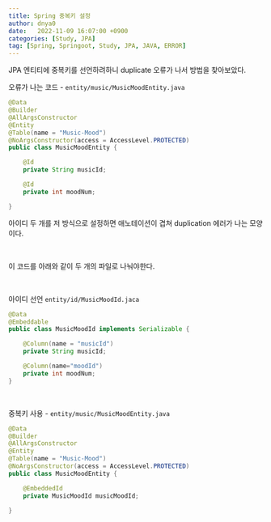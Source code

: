 ```yaml
---
title: Spring 중복키 설정
author: dnya0
date:   2022-11-09 16:07:00 +0900
categories: [Study, JPA]
tag: [Spring, Springoot, Study, JPA, JAVA, ERROR]
---
```


JPA 엔티티에 중복키를 선언하려하니 duplicate 오류가 나서 방법을 찾아보았다.

오류가 나는 코드 - `entity/music/MusicMoodEntity.java`

```java
@Data
@Builder
@AllArgsConstructor
@Entity
@Table(name = "Music-Mood")
@NoArgsConstructor(access = AccessLevel.PROTECTED)
public class MusicMoodEntity {

    @Id
    private String musicId;

    @Id
    private int moodNum;

}

```

아이디 두 개를 저 방식으로 설정하면 애노테이션이 겹쳐 duplication 에러가 나는 모양이다.

<br>

이 코드를 아래와 같이 두 개의 파일로 나눠야한다.

<br>

아이디 선언 `entity/id/MusicMoodId.jaca`

```java
@Data
@Embeddable
public class MusicMoodId implements Serializable {

    @Column(name = "musicId")
    private String musicId;

    @Column(name="moodId")
    private int moodNum;
}
```

<br>

중복키 사용 - `entity/music/MusicMoodEntity.java`

```java
@Data
@Builder
@AllArgsConstructor
@Entity
@Table(name = "Music-Mood")
@NoArgsConstructor(access = AccessLevel.PROTECTED)
public class MusicMoodEntity {

    @EmbeddedId
    private MusicMoodId musicMoodId;

}
```